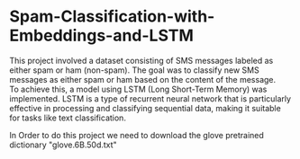 # Spam-Classification-with-Embeddings-and-LSTM
This project involved a dataset consisting of SMS messages labeled as either spam or ham (non-spam). The goal was to classify new SMS messages as either spam or ham based on the content of the message.<br>
To achieve this, a model using LSTM (Long Short-Term Memory) was implemented. LSTM is a type of recurrent neural network that is particularly effective in processing and classifying sequential data, making it suitable for tasks like text classification.<br>

In Order to do this project we need to download the glove pretrained dictionary "glove.6B.50d.txt"
